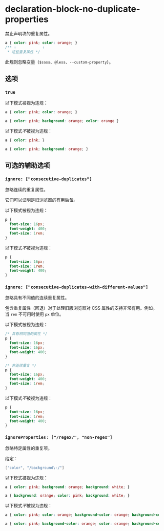 # declaration-block-no-duplicate-properties

禁止声明块的重复属性。

```css
a { color: pink; color: orange; }
/** ↑            ↑
 * 这些重复属性 */
```

此规则忽略变量（`$sass`、`@less`、`--custom-property`）。

## 选项

### `true`

以下模式被视为违规：

```css
a { color: pink; color: orange; }
```

```css
a { color: pink; background: orange; color: orange }
```

以下模式*不*被视为违规：

```css
a { color: pink; }
```

```css
a { color: pink; background: orange; }
```

## 可选的辅助选项

### `ignore: ["consecutive-duplicates"]`

忽略连续的重复属性。

它们可以证明是旧浏览器的有用后备。

以下模式被视为违规：

```css
p {
  font-size: 16px;
  font-weight: 400;
  font-size: 1rem;
}
```

以下模式*不*被视为违规：

```css
p {
  font-size: 16px;
  font-size: 1rem;
  font-weight: 400;
}
```

### `ignore: ["consecutive-duplicates-with-different-values"]`

忽略具有不同值的连续重复属性。

包含重复属性（回退）对于处理旧版浏览器对 CSS 属性的支持非常有用。例如。当 `rem` 不可用时使用 `px` 单位。

以下模式被视为违规：

```css
/* 具有相同值的属性 */
p {
  font-size: 16px;
  font-size: 16px;
  font-weight: 400;
}
```

```css
/* 非连续重复 */
p {
  font-size: 16px;
  font-weight: 400;
  font-size: 1rem;
}
```

以下模式*不*被视为违规：

```css
p {
  font-size: 16px;
  font-size: 1rem;
  font-weight: 400;
}
```

### `ignoreProperties: ["/regex/", "non-regex"]`

忽略特定属性的重复项。

给定：

```js
["color", "/background\-/"]
```

以下模式被视为违规：

```css
a { color: pink; background: orange; background: white; }
```

```css
a { background: orange; color: pink; background: white; }
```

以下模式*不*被视为违规：

```css
a { color: pink; color: orange; background-color: orange; background-color: white; }
```

```css
a { color: pink; background-color: orange; color: orange; background-color: white; }
```
